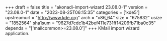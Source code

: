 +++
draft = false
title = "akonadi-import-wizard 23.08.0-1"
version = "23.08.0-1"
date = "2023-08-25T06:15:35"
categories = ['kde5']
upstreamurl = "http://www.kde.org"
arch = "x86_64"
size = "675832"
usize = "1852564"
sha1sum = "9627d7cdc1b42bef411e731ff14206fb71ba0c35"
depends = "['mailcommon>=23.08.0']"
+++
KMail import wizard application.